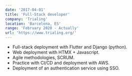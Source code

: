 ```yaml
---
date: '2017-04-01'
title: 'Full-Stack developer'
company: 'Trialing'
location: 'Barcelona, ES'
range: 'February 2020 - Actually'
url: 'https://www.trialing.org/'
---
```


- Full-stack deployment with Flutter and Django (python).
- Web deployment with HTMX + Javascript.
- Agile methodologies, SCRUM.   
- Practice with CI/CD and deployment with AWS.
- Deployment of an authentication service using SSO.
